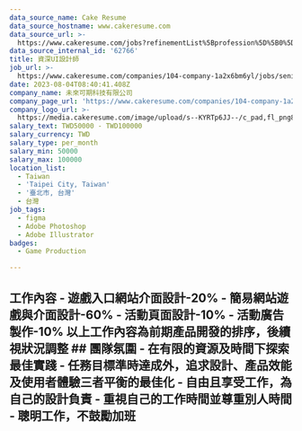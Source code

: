 ```yaml
---
data_source_name: Cake Resume
data_source_hostname: www.cakeresume.com
data_source_url: >-
  https://www.cakeresume.com/jobs?refinementList%5Bprofession%5D%5B0%5D=game-production&range%5Bsalary_range%5D%5Bmin%5D=100000
data_source_internal_id: '62766'
title: 資深UI設計師
job_url: >-
  https://www.cakeresume.com/companies/104-company-1a2x6bm6yl/jobs/senior-ui-designer-0bf640
date: 2023-08-04T08:40:41.408Z
company_name: 未來可期科技有限公司
company_page_url: 'https://www.cakeresume.com/companies/104-company-1a2x6bm6yl'
company_logo_url: >-
  https://media.cakeresume.com/image/upload/s--KYRTp6JJ--/c_pad,fl_png8,h_200,w_200/v1688711402/dvwtunuwuiktuieulhne.png
salary_text: TWD50000 - TWD100000
salary_currency: TWD
salary_type: per_month
salary_min: 50000
salary_max: 100000
location_list:
  - Taiwan
  - 'Taipei City, Taiwan'
  - '臺北市, 台灣'
  - 台灣
job_tags:
  - figma
  - Adobe Photoshop
  - Adobe Illustrator
badges:
  - Game Production

---
```


## 工作內容 - 遊戲入口網站介面設計-20% - 簡易網站遊戲與介面設計-60% - 活動頁面設計-10% - 活動廣告製作-10% 以上工作內容為前期產品開發的排序，後續視狀況調整 ## 團隊氛圍 - 在有限的資源及時間下探索最佳實踐 - 任務目標準時達成外，追求設計、產品效能及使用者體驗三者平衡的最佳化 - 自由且享受工作，為自己的設計負責 - 重視自己的工作時間並尊重別人時間 - 聰明工作，不鼓勵加班